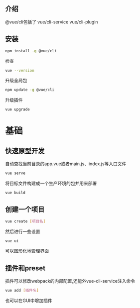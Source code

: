 ## 介绍
@vue/cli包括了
vue/cli-service
vue/cli-plugin
## 安装
```sh
npm install -g @vue/cli
```
检查
```sh
vue --version
```
升级全局包
```sh
npm update -g @vue/cli
```
升级插件
```sh
vue upgrade
```
# 基础
## 快速原型开发
自动查找当前目录的app.vue或者main.js、index.js等入口文件
```sh
vue serve
```
将目标文件构建成一个生产环境的包并用来部署
```sh
vue build
```
## 创建一个项目
```sh
vue create [项目名]
```
然后进行一些设置
```sh
vue ui
```
可以图形化地管理界面
## 插件和preset
插件可以修改webpack的内部配置,还能外vue-cli-service注入命令
```sh
vue add [插件名]
```
也可以在GUI中增加插件

